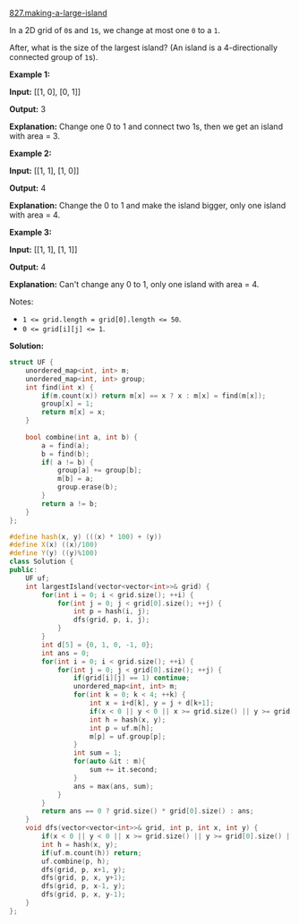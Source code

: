[827.making-a-large-island](https://leetcode.com/problems/making-a-large-island/)  

In a 2D grid of `0`s and `1`s, we change at most one `0` to a `1`.

After, what is the size of the largest island? (An island is a 4-directionally connected group of `1`s).

**Example 1:**

  
**Input:** \[\[1, 0\], \[0, 1\]\]
  
**Output:** 3
  
**Explanation:** Change one 0 to 1 and connect two 1s, then we get an island with area = 3.
  

**Example 2:**

  
**Input:** \[\[1, 1\], \[1, 0\]\]
  
**Output:** 4
  
**Explanation:** Change the 0 to 1 and make the island bigger, only one island with area = 4.

**Example 3:**

  
**Input:** \[\[1, 1\], \[1, 1\]\]
  
**Output:** 4
  
**Explanation:** Can't change any 0 to 1, only one island with area = 4.

Notes:

*   `1 <= grid.length = grid[0].length <= 50`.
*   `0 <= grid[i][j] <= 1`.  



**Solution:**  

```cpp
struct UF {
    unordered_map<int, int> m;
    unordered_map<int, int> group;
    int find(int x) {
        if(m.count(x)) return m[x] == x ? x : m[x] = find(m[x]);
        group[x] = 1;
        return m[x] = x;
    }
    
    bool combine(int a, int b) {
        a = find(a);
        b = find(b);
        if( a != b) {
            group[a] += group[b];
            m[b] = a;
            group.erase(b);
        }
        return a != b;
    }
};

#define hash(x, y) (((x) * 100) + (y))
#define X(x) ((x)/100)
#define Y(y) ((y)%100)
class Solution {
public:
    UF uf;
    int largestIsland(vector<vector<int>>& grid) {
        for(int i = 0; i < grid.size(); ++i) {
            for(int j = 0; j < grid[0].size(); ++j) {
                int p = hash(i, j);
                dfs(grid, p, i, j);
            }
        }
        int d[5] = {0, 1, 0, -1, 0};
        int ans = 0;
        for(int i = 0; i < grid.size(); ++i) {
            for(int j = 0; j < grid[0].size(); ++j) {
                if(grid[i][j] == 1) continue;
                unordered_map<int, int> m;
                for(int k = 0; k < 4; ++k) {
                    int x = i+d[k], y = j + d[k+1];
                    if(x < 0 || y < 0 || x >= grid.size() || y >= grid[0].size() || grid[x][y] == 0) continue;
                    int h = hash(x, y);
                    int p = uf.m[h];
                    m[p] = uf.group[p];
                }
                int sum = 1;
                for(auto &it : m){
                    sum += it.second;
                }
                ans = max(ans, sum);
            }
        }
        return ans == 0 ? grid.size() * grid[0].size() : ans;
    }
    void dfs(vector<vector<int>>& grid, int p, int x, int y) {
        if(x < 0 || y < 0 || x >= grid.size() || y >= grid[0].size() || grid[x][y] == 0) return;
        int h = hash(x, y);
        if(uf.m.count(h)) return;
        uf.combine(p, h);
        dfs(grid, p, x+1, y);
        dfs(grid, p, x, y+1);
        dfs(grid, p, x-1, y);
        dfs(grid, p, x, y-1);
    }
};
```
      